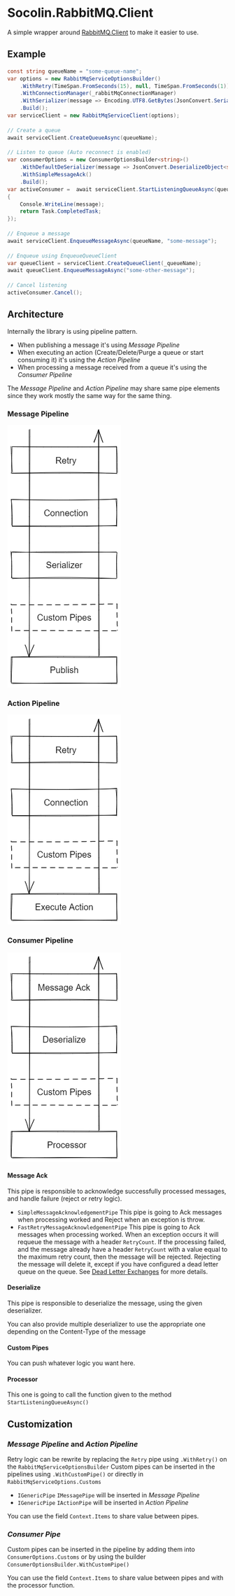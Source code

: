 # Socolin.RabbitMQ.Client

A simple wrapper around [RabbitMQ.Client](https://github.com/rabbitmq/rabbitmq-dotnet-client) to make it easier to use.

## Example

```cs
const string queueName = "some-queue-name";
var options = new RabbitMqServiceOptionsBuilder()
	.WithRetry(TimeSpan.FromSeconds(15), null, TimeSpan.FromSeconds(1))
	.WithConnectionManager(_rabbitMqConnectionManager)
	.WithSerializer(message => Encoding.UTF8.GetBytes(JsonConvert.SerializeObject(message)), "application/json")
	.Build();
var serviceClient = new RabbitMqServiceClient(options);

// Create a queue
await serviceClient.CreateQueueAsync(queueName);

// Listen to queue (Auto reconnect is enabled)
var consumerOptions = new ConsumerOptionsBuilder<string>()
    .WithDefaultDeSerializer(message => JsonConvert.DeserializeObject<string>(Encoding.UTF8.GetString(message.Span)))
    .WithSimpleMessageAck()
    .Build();
var activeConsumer =  await serviceClient.StartListeningQueueAsync(queueName, consumerOptions, message =>
{
    Console.WriteLine(message);
    return Task.CompletedTask;
});

// Enqueue a message
await serviceClient.EnqueueMessageAsync(queueName, "some-message");

// Enqueue using EnqueueQueueClient
var queueClient = serviceClient.CreateQueueClient(_queueName);
await queueClient.EnqueueMessageAsync("some-other-message");

// Cancel listening
activeConsumer.Cancel();
```

## Architecture

Internally the library is using pipeline pattern.

- When publishing a message it's using _Message Pipeline_
- When executing an action (Create/Delete/Purge a queue or start consuming it) it's using the _Action Pipeline_
- When processing a message received from a queue it's using the _Consumer Pipeline_

The _Message Pipeline_ and _Action Pipeline_ may share same pipe elements since they work mostly the same way for the same thing.

### Message Pipeline

![Message Pipeline](./doc/images/message-pipeline.png)

### Action Pipeline

![Action Pipeline](./doc/images/action-pipeline.png)

### Consumer Pipeline

![Consumer Pipeline](./doc/images/consumer-pipeline.png)

#### Message Ack

This pipe is responsible to acknowledge successfully processed messages, and handle failure (reject or retry logic).

- `SimpleMessageAcknowledgementPipe` This pipe is going to Ack messages when processing worked and Reject when an exception is throw.
- `FastRetryMessageAcknowledgementPipe` This pipe is going to Ack messages when processing worked. When an exception occurs it will requeue the message with a header `RetryCount`. If the processing failed, and the message already have a header `RetryCount` with a value equal to the maximum retry count, then the message will be rejected. Rejecting the message will delete it, except if you have configured a dead letter queue on the queue. See [Dead Letter Exchanges](https://www.rabbitmq.com/dlx.html) for more details.

#### Deserialize

This pipe is responsible to deserialize the message, using the given deserializer.

You can also provide multiple deserializer to use the appropriate one depending on the Content-Type of the message

#### Custom Pipes

You can push whatever logic you want here.

#### Processor

This one is going to call the function given to the method `StartListeningQueueAsync()`


## Customization

### _Message Pipeline_ and _Action Pipeline_

Retry logic can be rewrite by replacing the `Retry` pipe using `.WithRetry()` on the `RabbitMqServiceOptionsBuilder`
Custom pipes can be inserted in the pipelines using `.WithCustomPipe()` or directly in `RabbitMqServiceOptions.Customs`
- `IGenericPipe` `IMessagePipe` will be inserted in _Message Pipeline_
- `IGenericPipe` `IActionPipe` will be inserted in _Action Pipeline_

You can use the field `Context.Items` to share value between pipes.

### _Consumer Pipe_

Custom pipes can be inserted in the pipeline by adding them into `ConsumerOptions.Customs`  or by using the builder `ConsumerOptionsBuilder.WithCustomPipe()`

You can use the field `Context.Items` to share value between pipes and with the processor function.

